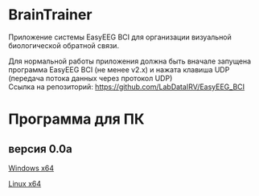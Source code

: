 # BrainTrainer
Приложение системы EasуEEG BCI для организации визуальной биологической обратной связи. 

Для нормальной работы приложения должна быть вначале запущена программа EasyEEG BCI (не менее v2.x) и нажата клавиша UDP (передача потока данных через протокол UDP)  
Ссылка на репозиторий: https://github.com/LabDataIRV/EasyEEG_BCI

# Программа для ПК

## версия 0.0a

[Windows x64](https://www.dropbox.com/scl/fi/w911oisx29l2z3z5n01ws/BrainTrainer_00a_win64.zip?rlkey=uh84m0us5f4n5laj0buqz6ptx&st=ip3lvmna&dl=0)

[Linux x64](https://www.dropbox.com/scl/fi/xbksa60ao62jyvd4scz62/BrainTRainer_00a_linux64.zip?rlkey=0yqofbc4sy84fstgcb4miw9qb&st=j5oj1u6a&dl=0)

